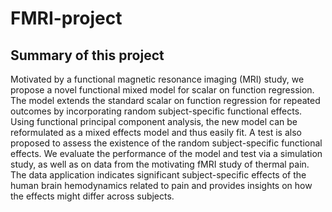 # FMRI-project
## Summary of this project
Motivated by a functional magnetic resonance imaging (MRI) study, we propose a novel functional mixed model for scalar on function regression. The  model extends the standard scalar on function regression for repeated outcomes by incorporating random subject-specific functional effects. Using functional principal component analysis, the new model can be reformulated as a  mixed effects model and thus easily fit. A  test is also proposed to assess the existence of the random subject-specific functional effects. We evaluate the performance of the model and test via a simulation study, as well as on data from the motivating fMRI study of thermal pain. The data application indicates significant subject-specific effects of the human brain hemodynamics related to pain and provides insights on how the effects might differ across subjects.
## 
